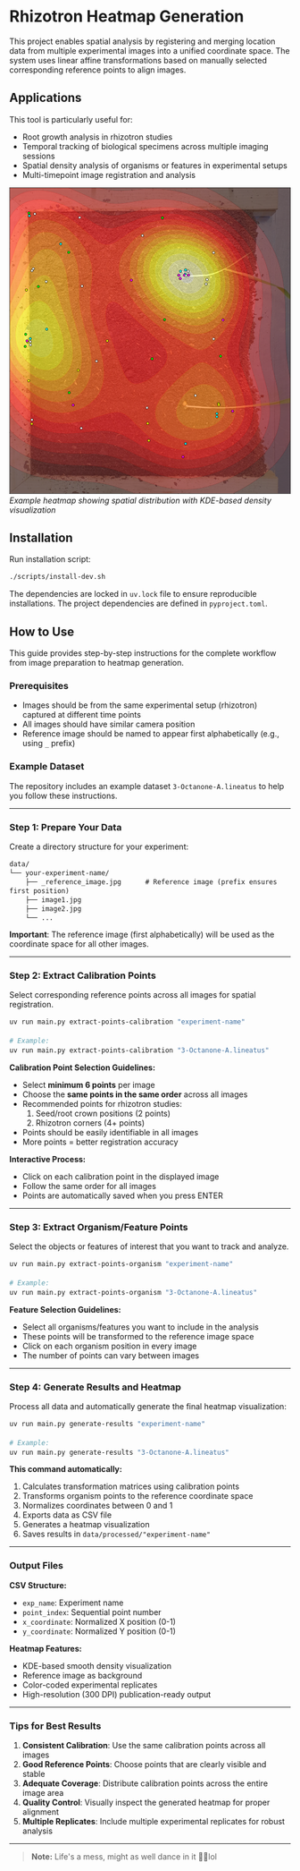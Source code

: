 # Rhizotron Heatmap Generation

This project enables spatial analysis by registering and merging location data from multiple experimental images into a unified coordinate space. The system uses linear affine transformations based on manually selected corresponding reference points to align images.

## Applications

This tool is particularly useful for:

-   Root growth analysis in rhizotron studies
-   Temporal tracking of biological specimens across multiple imaging sessions
-   Spatial density analysis of organisms or features in experimental setups
-   Multi-timepoint image registration and analysis

![Example heatmap visualization](doc/example-image.png)
_Example heatmap showing spatial distribution with KDE-based density visualization_

## Installation

Run installation script:

```bash
./scripts/install-dev.sh
```

The dependencies are locked in `uv.lock` file to ensure reproducible installations. The project dependencies are defined in `pyproject.toml`.

## How to Use

This guide provides step-by-step instructions for the complete workflow from image preparation to heatmap generation.

### Prerequisites

-   Images should be from the same experimental setup (rhizotron) captured at different time points
-   All images should have similar camera position
-   Reference image should be named to appear first alphabetically (e.g., using `_` prefix)

### Example Dataset

The repository includes an example dataset `3-Octanone-A.lineatus` to help you follow these instructions.

---

### Step 1: Prepare Your Data

Create a directory structure for your experiment:

```text
data/
└── your-experiment-name/
    ├── _reference_image.jpg      # Reference image (prefix ensures first position)
    ├── image1.jpg
    ├── image2.jpg
    └── ...
```

**Important**: The reference image (first alphabetically) will be used as the coordinate space for all other images.

---

### Step 2: Extract Calibration Points

Select corresponding reference points across all images for spatial registration.

```bash
uv run main.py extract-points-calibration "experiment-name"

# Example:
uv run main.py extract-points-calibration "3-Octanone-A.lineatus"
```

**Calibration Point Selection Guidelines:**

-   Select **minimum 6 points** per image
-   Choose the **same points in the same order** across all images
-   Recommended points for rhizotron studies:
    1. Seed/root crown positions (2 points)
    2. Rhizotron corners (4+ points)
-   Points should be easily identifiable in all images
-   More points = better registration accuracy

**Interactive Process:**

-   Click on each calibration point in the displayed image
-   Follow the same order for all images
-   Points are automatically saved when you press ENTER

---

### Step 3: Extract Organism/Feature Points

Select the objects or features of interest that you want to track and analyze.

```bash
uv run main.py extract-points-organism "experiment-name"

# Example:
uv run main.py extract-points-organism "3-Octanone-A.lineatus"
```

**Feature Selection Guidelines:**

-   Select all organisms/features you want to include in the analysis
-   These points will be transformed to the reference image space
-   Click on each organism position in every image
-   The number of points can vary between images

---

### Step 4: Generate Results and Heatmap

Process all data and automatically generate the final heatmap visualization:

```bash
uv run main.py generate-results "experiment-name"

# Example:
uv run main.py generate-results "3-Octanone-A.lineatus"
```

**This command automatically:**

1. Calculates transformation matrices using calibration points
2. Transforms organism points to the reference coordinate space
3. Normalizes coordinates between 0 and 1
4. Exports data as CSV file
5. Generates a heatmap visualization
6. Saves results in `data/processed/"experiment-name"`

---

### Output Files

**CSV Structure:**

-   `exp_name`: Experiment name
-   `point_index`: Sequential point number
-   `x_coordinate`: Normalized X position (0-1)
-   `y_coordinate`: Normalized Y position (0-1)

**Heatmap Features:**

-   KDE-based smooth density visualization
-   Reference image as background
-   Color-coded experimental replicates
-   High-resolution (300 DPI) publication-ready output

---

### Tips for Best Results

1. **Consistent Calibration**: Use the same calibration points across all images
2. **Good Reference Points**: Choose points that are clearly visible and stable
3. **Adequate Coverage**: Distribute calibration points across the entire image area
4. **Quality Control**: Visually inspect the generated heatmap for proper alignment
5. **Multiple Replicates**: Include multiple experimental replicates for robust analysis

---

> **Note:** Life's a mess, might as well dance in it 💃🕺lol
